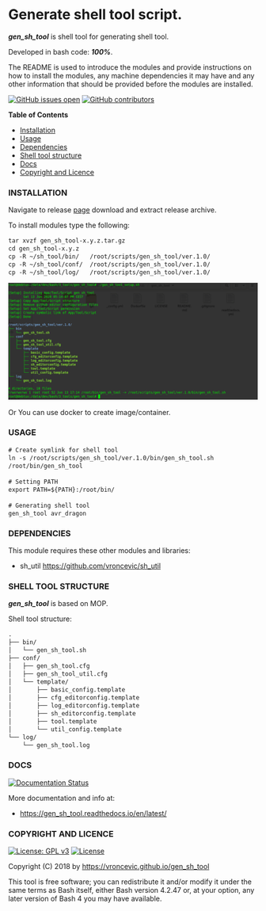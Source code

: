 # Generate shell tool script.

***gen_sh_tool*** is shell tool for generating shell tool.

Developed in bash code: ***100%***.

The README is used to introduce the modules and provide instructions on
how to install the modules, any machine dependencies it may have and any
other information that should be provided before the modules are installed.

[![GitHub issues open](https://img.shields.io/github/issues/vroncevic/gen_sh_tool.svg)](https://github.com/vroncevic/gen_sh_tool/issues)
 [![GitHub contributors](https://img.shields.io/github/contributors/vroncevic/gen_sh_tool.svg)](https://github.com/vroncevic/gen_sh_tool/graphs/contributors)

<!-- START doctoc -->
**Table of Contents**

- [Installation](https://github.com/vroncevic/gen_sh_tool#installation)
- [Usage](https://github.com/vroncevic/gen_sh_tool#usage)
- [Dependencies](https://github.com/vroncevic/gen_sh_tool#dependencies)
- [Shell tool structure](https://github.com/vroncevic/gen_sh_tool#shell-tool-structure)
- [Docs](https://github.com/vroncevic/gen_sh_tool#docs)
- [Copyright and Licence](https://github.com/vroncevic/gen_sh_tool#copyright-and-licence)
<!-- END doctoc -->

### INSTALLATION

Navigate to release [page](https://github.com/vroncevic/gen_sh_tool/releases) download and extract release archive.

To install modules type the following:

```
tar xvzf gen_sh_tool-x.y.z.tar.gz
cd gen_sh_tool-x.y.z
cp -R ~/sh_tool/bin/   /root/scripts/gen_sh_tool/ver.1.0/
cp -R ~/sh_tool/conf/  /root/scripts/gen_sh_tool/ver.1.0/
cp -R ~/sh_tool/log/   /root/scripts/gen_sh_tool/ver.1.0/
```

![alt tag](https://raw.githubusercontent.com/vroncevic/gen_sh_tool/dev/docs/setup_tree.png)

Or You can use docker to create image/container.

### USAGE

```
# Create symlink for shell tool
ln -s /root/scripts/gen_sh_tool/ver.1.0/bin/gen_sh_tool.sh /root/bin/gen_sh_tool

# Setting PATH
export PATH=${PATH}:/root/bin/

# Generating shell tool
gen_sh_tool avr_dragon
```

### DEPENDENCIES

This module requires these other modules and libraries:

* sh_util https://github.com/vroncevic/sh_util

### SHELL TOOL STRUCTURE

***gen_sh_tool*** is based on MOP.

Shell tool structure:
```
.
├── bin/
│   └── gen_sh_tool.sh
├── conf/
│   ├── gen_sh_tool.cfg
│   ├── gen_sh_tool_util.cfg
│   └── template/
│       ├── basic_config.template
│       ├── cfg_editorconfig.template
│       ├── log_editorconfig.template
│       ├── sh_editorconfig.template
│       ├── tool.template
│       └── util_config.template
└── log/
    └── gen_sh_tool.log
```

### DOCS

[![Documentation Status](https://readthedocs.org/projects/gen_sh_tool/badge/?version=latest)](https://gen_sh_tool.readthedocs.io/projects/gen_sh_tool/en/latest/?badge=latest)

More documentation and info at:

* https://gen_sh_tool.readthedocs.io/en/latest/

### COPYRIGHT AND LICENCE

[![License: GPL v3](https://img.shields.io/badge/License-GPLv3-blue.svg)](https://www.gnu.org/licenses/gpl-3.0) [![License](https://img.shields.io/badge/License-Apache%202.0-blue.svg)](https://opensource.org/licenses/Apache-2.0)

Copyright (C) 2018 by https://vroncevic.github.io/gen_sh_tool

This tool is free software; you can redistribute it and/or modify
it under the same terms as Bash itself, either Bash version 4.2.47 or,
at your option, any later version of Bash 4 you may have available.

